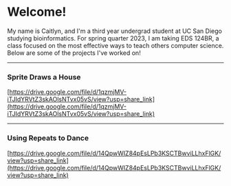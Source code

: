 # Welcome!
My name is Caitlyn, and I'm a third year undergrad student at UC San Diego studying bioinformatics. For spring quarter 2023, I am taking EDS 124BR, a class focused on the most effective ways to teach others computer science. Below are some of the projects I've worked on!

----

### Sprite Draws a House
[https://drive.google.com/file/d/1qzmjMV-iTJIdYRVtZ3skAOlsNTvx05vS/view?usp=share_link](https://drive.google.com/file/d/1qzmjMV-iTJIdYRVtZ3skAOlsNTvx05vS/view?usp=share_link)

----

### Using Repeats to Dance
[https://drive.google.com/file/d/14QpwWIZ84pEsLPb3KSCTBwviLLhxFlGK/view?usp=share_link](https://drive.google.com/file/d/14QpwWIZ84pEsLPb3KSCTBwviLLhxFlGK/view?usp=share_link)
